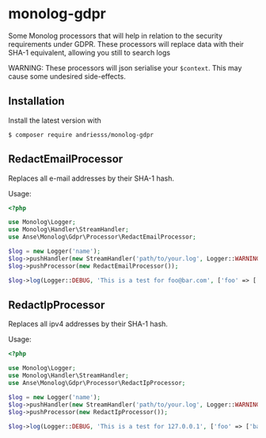 # monolog-gdpr
Some Monolog processors that will help in relation to the security requirements under GDPR.
These processors will replace data with their SHA-1 equivalent, allowing you still to search 
logs

WARNING: These processors will json serialise your `$context`. This may cause some undesired side-effects.

## Installation
Install the latest version with

```
$ composer require andriesss/monolog-gdpr
```

## RedactEmailProcessor
Replaces all e-mail addresses by their SHA-1 hash.

Usage:

```PHP
<?php

use Monolog\Logger;
use Monolog\Handler\StreamHandler;
use Anse\Monolog\Gdpr\Processor\RedactEmailProcessor;

$log = new Logger('name');
$log->pushHandler(new StreamHandler('path/to/your.log', Logger::WARNING));
$log->pushProcessor(new RedactEmailProcessor());

$log->log(Logger::DEBUG, 'This is a test for foo@bar.com', ['foo' => ['bar' => 'foo@bar.com']]);
```

## RedactIpProcessor
Replaces all ipv4 addresses by their SHA-1 hash.

Usage:

```PHP
<?php

use Monolog\Logger;
use Monolog\Handler\StreamHandler;
use Anse\Monolog\Gdpr\Processor\RedactIpProcessor;

$log = new Logger('name');
$log->pushHandler(new StreamHandler('path/to/your.log', Logger::WARNING));
$log->pushProcessor(new RedactIpProcessor());

$log->log(Logger::DEBUG, 'This is a test for 127.0.0.1', ['foo' => ['bar' => '127.0.0.1']]);
```
